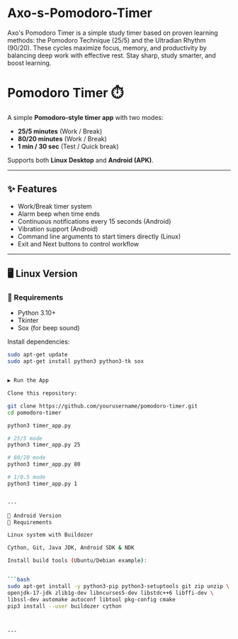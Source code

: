 # Axo-s-Pomodoro-Timer
Axo's Pomodoro Timer is a simple study timer based on proven learning methods: the Pomodoro Technique (25/5) and the Ultradian Rhythm (90/20). These cycles maximize focus, memory, and productivity by balancing deep work with effective rest. Stay sharp, study smarter, and boost learning.


# Pomodoro Timer ⏱️  

A simple **Pomodoro-style timer app** with two modes:  
- **25/5 minutes** (Work / Break)  
- **80/20 minutes** (Work / Break)  
- **1 min / 30 sec** (Test / Quick break)  

Supports both **Linux Desktop** and **Android (APK)**.  

---

## ✨ Features
- Work/Break timer system  
- Alarm beep when time ends  
- Continuous notifications every 15 seconds (Android)  
- Vibration support (Android)  
- Command line arguments to start timers directly (Linux)  
- Exit and Next buttons to control workflow  

---

## 🖥️ Linux Version  

### 🔧 Requirements
- Python 3.10+  
- Tkinter  
- Sox (for beep sound)  

Install dependencies:

```bash
sudo apt-get update
sudo apt-get install python3 python3-tk sox


▶️ Run the App

Clone this repository:

git clone https://github.com/yourusername/pomodoro-timer.git
cd pomodoro-timer

python3 timer_app.py

# 25/5 mode
python3 timer_app.py 25

# 80/20 mode
python3 timer_app.py 80

# 1/0.5 mode
python3 timer_app.py 1


---

📱 Android Version
🔧 Requirements

Linux system with Buildozer

Cython, Git, Java JDK, Android SDK & NDK

Install build tools (Ubuntu/Debian example):


```bash
sudo apt-get install -y python3-pip python3-setuptools git zip unzip \
openjdk-17-jdk zlib1g-dev libncurses5-dev libstdc++6 libffi-dev \
libssl-dev automake autoconf libtool pkg-config cmake
pip3 install --user buildozer cython



---
